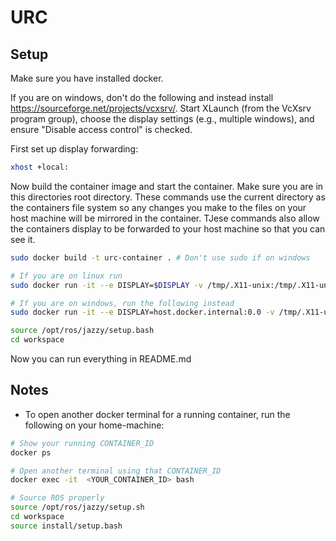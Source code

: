 # URC

## Setup
Make sure you have installed docker.

If you are on windows, don't do the following and instead install https://sourceforge.net/projects/vcxsrv/. Start XLaunch (from the VcXsrv program group), choose the display settings (e.g., multiple windows), and ensure "Disable access control" is checked.

First set up display forwarding:
```bash
xhost +local:
```

Now  build the container image and start the container. Make sure you are in this directories root directory. These commands use the current directory as the containers file system so any changes you make to the files on your host machine will be mirrored in the container. TJese commands also allow the containers display to be forwarded to your host machine so that you can see it.
```bash
sudo docker build -t urc-container . # Don't use sudo if on windows

# If you are on linux run
sudo docker run -it --e DISPLAY=$DISPLAY -v /tmp/.X11-unix:/tmp/.X11-unix -v $(pwd):/workspace --net=host urc-container

# If you are on windows, run the following instead
sudo docker run -it --e DISPLAY=host.docker.internal:0.0 -v /tmp/.X11-unix:/tmp/.X11-unix -v $(pwd):/workspace --net=host urc-container

```

```bash
source /opt/ros/jazzy/setup.bash
cd workspace
```

Now you can run everything in README.md


## Notes
* To open another docker terminal for a running container, run the following on your home-machine:
```bash
# Show your running CONTAINER_ID
docker ps 

# Open another terminal using that CONTAINER_ID
docker exec -it  <YOUR_CONTAINER_ID> bash

# Source ROS properly
source /opt/ros/jazzy/setup.sh
cd workspace
source install/setup.bash
```